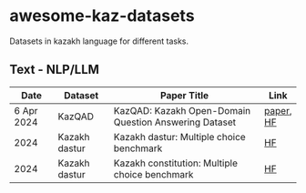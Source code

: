 # awesome-kaz-datasets
Datasets in kazakh language for different tasks.

## Text - NLP/LLM

| Date       | Dataset        | Paper Title                                                                                                           | Link                                      |
| -----------| -------------- | --------------------------------------------------------------------------------------------------------------------- | ----------------------------------------- |
| 6 Apr 2024 | KazQAD   | KazQAD: Kazakh Open-Domain Question Answering Dataset | [paper](https://arxiv.org/abs/2404.04487),<br>[HF](https://huggingface.co/datasets/issai/kazqad) |
|       2024 | Kazakh dastur   | Kazakh dastur: Multiple choice benchmark | [HF](https://huggingface.co/datasets/kz-transformers/kazakh-dastur-mc) |
|       2024 | Kazakh dastur   | Kazakh constitution: Multiple choice benchmark | [HF](https://huggingface.co/datasets/kz-transformers/kazakh-constitution-mc) |

